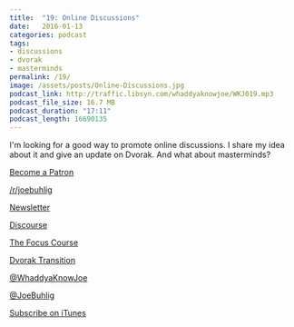```yaml
---
title:  "19: Online Discussions"
date:   2016-01-13
categories: podcast
tags:
- discussions
- dvorak
- masterminds
permalink: /19/
image: /assets/posts/Online-Discussions.jpg
podcast_link: http://traffic.libsyn.com/whaddyaknowjoe/WKJ019.mp3
podcast_file_size: 16.7 MB
podcast_duration: "17:11"
podcast_length: 16690135
---
```


I'm looking for a good way to promote online discussions. I share my idea about it and give an update on Dvorak. And what about masterminds?
<!--more-->

[Become a Patron](http://joebuhlig.com/patron/)

[/r/joebuhlig](https://www.reddit.com/r/joebuhlig/)

[Newsletter](http://joebuhlig.com/newsletter/)

[Discourse](http://www.discourse.org/)

[The Focus Course](https://thefocuscourse.com/)

[Dvorak Transition](http://joebuhlig.com/dvorak-transition/)

[@WhaddyaKnowJoe](https://twitter.com/whaddyaknowjoe)

[@JoeBuhlig](https://twitter.com/JoeBuhlig)

[Subscribe on iTunes](https://itunes.apple.com/us/podcast/whaddya-know-joe/id1035426948)
